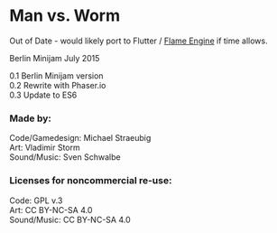 # Man vs. Worm

Out of Date - would likely port to Flutter / [Flame Engine](https://flame-engine.org/) if time allows.  

Berlin Minijam July 2015

0.1 Berlin Minijam version  
0.2 Rewrite with Phaser.io  
0.3 Update to ES6  

### Made by:

Code/Gamedesign: Michael Straeubig  
Art: Vladimir Storm  
Sound/Music: Sven Schwalbe  

### Licenses for noncommercial re-use:

Code: GPL v.3  
Art: CC BY-NC-SA 4.0  
Sound/Music: CC BY-NC-SA 4.0  

